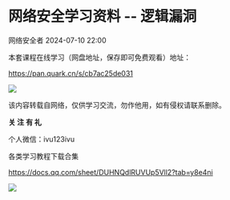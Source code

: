#  网络安全学习资料 -- 逻辑漏洞   
 网络安全者   2024-07-10 22:00  
  
本套课程在线学习（网盘地址，保存即可免费观看）地址：  
  
https://pan.quark.cn/s/cb7ac25de031  
  
  
![](https://mmbiz.qpic.cn/sz_mmbiz_png/0JJXjA8siccwicMugsPNJ8PYYHIXmIOfzia8ibr9mWbc8WFxapCRhaXcoZmAicuoCTHZhDIGR3ehMNBVIGxrdS9j1lg/640?wx_fmt=png&from=appmsg "")  
  
该内容转载自网络，仅供学习交流，勿作他用，如有侵权请联系删除。  
  
  
**关 注 有 礼**  
  
  
  
  
个人微信：ivu123ivu  
  
各类学习教程下载合集  
  
https://docs.qq.com/sheet/DUHNQdlRUVUp5Vll2?tab=y8e4ni  
  
  
![](https://mmbiz.qpic.cn/mmbiz_png/NQz03jVbZWibESKZcCWVKJD8nJtcvicIW1xDib1WJ5qUCaCOa5Y2P9V5DYuygA3NBreTuNkaHCRwicrFZNMlUz7wOQ/640?wx_fmt=png&from=appmsg "")  
  
  
